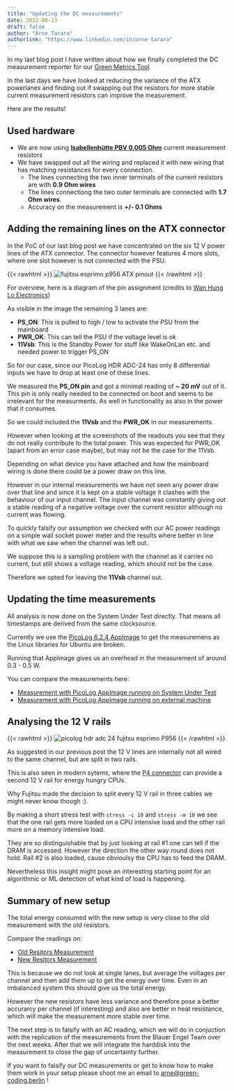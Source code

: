 ```yaml
---
title: "Updating the DC measurements"
date: 2022-08-13
draft: false
author: "Arne Tarara"
authorlink: "https://www.linkedin.com/in/arne-tarara"
---
```


In my last blog post I have written about how we finally completed the DC measurement
reporter for our [Green Metrics Tool](https://github.com/green-coding-berlin/green-metrics-tool).

In the last days we have looked at reducing the variance of the ATX powerlanes 
and finding out if swapping out the resistors for more stable current measurement
resistors can improve the measurement.

Here are the results!

## Used hardware

- We are now using [**Isabellenhütte PBV 0,005 Ohm**](https://www.conrad.de/de/p/isabellenhuette-pbv-0-005-messwiderstand-0-005-10-w-l-x-b-x-h-22-x-4-x-17-mm-1-st-447366.html?searchType=SearchRedirect) current measurement resistors
- We have swapped out all the wiring and replaced it with new wiring that has matching resistances for every connection.
    + The lines connecting the two inner terminals of the current resistors are with **0.9 Ohm wires**
    + The lines connectiong the two outer terminals are connected with **1.7 Ohm wires**. 
    + Accuracy on the measurement is **+/- 0.1 Ohms**
    
## Adding the remaining lines on the ATX connector

In the PoC of our last blog post we have concentrated on the six 12 V power lines of the ATX connector.
The connector however features 4 more slots, where one slot however is not connected with the 
PSU.

{{< rawhtml >}}
<img class="ui medium floated right rounded bordered image" src="/img/blog/fujitsu_esprimo_p956_ATX_pinout.webp" alt="fujitsu esprimo p956 ATX pinout" loading="lazy">
{{< /rawhtml >}}

For overview, here is a diagram of the pin assignment (credits to [Wan Hung Lo Electronics](https://www.wanhunglo.com/2020/fujitsu-esprimo-e920-d3222-a12-12v-11vsb-to-atx-conversion-p28))

As visible in the image the remaining 3 lanes are:
- **PS_ON**: This is pulled to high / low to activate the PSU from the mainboard
- **PWR_OK**: This can tell the PSU if the voltage level is ok
- **11Vsb**: This is the Standby Power for stuff like WakeOnLan etc. and needed power to trigger PS_ON

So for our case, since our PicoLog HDR ADC-24 has only 8 differential inputs we have to
drop at least one of these lines.

We measured the **PS_ON pin** and got a minimal reading of **~ 20 mV** out of it. This pin is only
really needed to be connected on boot and seems to be irrelevant for the measurments.
As well in functionality as also in the power that it consumes. 

So we could included the **11Vsb** and the **PWR_OK** in our measurements.

However when looking at the screenshots of the readouts you see that they do not really contribute
to the total power. This was expected for PWR_OK (apart from an error case maybe),
but may not be the case for the 11Vsb. 

Depending on what device you have attached and how the mainboard wiring is done there could be a power draw on this line.

However in our internal measurements we have not seen any power draw over that line and since 
it is kept on a stable voltage it clashes with the behaviour of our input channel. 
The input channel was constantly giving out a stable reading of a negative voltage over the 
current resistor although no current was flowing.

To quickly falsify our assumption we checked with our AC power readings on a simple wall socket power meter
and the results where better in line with what we saw when the channel was left out.

We suppose this is a sampling problem with the channel as it carries no current, but still shows
a voltage reading, which should not be the case.

Therefore we opted for leaving the **11Vsb** channel out.

## Updating the time measurements

All analysis is now done on the System Under Test directly. That means all timestamps are
derived from the same clocksource.

Currently we use the [PicoLog 6.2.4 AppImage](https://www.picotech.com/downloads/_lightbox/picolog-6-for-linux) to get the measuremens as the Linux libraries
for Ubuntu are broken.

Running that AppImage gives us an overhead in the measurement of around 0.3 - 0.5 W.

You can compare the measurements here:
- [Measurement with PicoLog AppImage running on System Under Test](https://metrics.green-coding.berlin/stats.html?id=7f4e2725-d84b-4992-aeb7-5f42f797aa73)
- [Measurement with PicoLog AppImage running on external machine](https://metrics.green-coding.berlin/stats.html?id=f99e563d-2c5c-453d-99fe-5ac9f6f307ac)

## Analysing the 12 V rails

{{< rawhtml >}}
<img class="ui big floated right rounded bordered image" src="/img/blog/picolog_hdr_adc_24_fujitsu_esprimo_P956.webp" alt="picolog hdr adc 24 fujitsu esprimo P956" loading="lazy">
{{< /rawhtml >}}

As suggested in our previous post the 12 V lines are internally not all wired to the same 
channel, but are split in two rails.

This is also seen in modern sytems, where the [P4 connector](https://en.wikipedia.org/wiki/ATX) can provide a second
12 V rail for energy hungry CPUs.

Why Fujitsu made the decision to split every 12 V rail in three cables we might never know though :).

By making a short stress test with `stress -c 10` and `stress -m 10` we see that the one rail gets
more loaded on a CPU intensive load and the other rail more on a memory intensive load.

They are so distinguishable that by just looking at rail #1 one can tell if the DRAM is accessed. However 
the direction the other way round does not hold. Rail #2 is also loaded, cause obvioulsy the CPU has to feed the DRAM.

Nevertheless this insight might pose an interesting starting point for an algorithmic or ML detection of what kind of load is happening.

## Summary of new setup

The total energy consumed with the new setup is very close to the old measurement with the old resistors.

Compare the readings on: 
- [Old Resitors Measurement](https://metrics.green-coding.berlin/stats.html?id=f99e563d-2c5c-453d-99fe-5ac9f6f307ac)
- [New Resitors Measurement](https://metrics.green-coding.berlin/stats.html?id=7f4e2725-d84b-4992-aeb7-5f42f797aa73)

This is because we do not look at single lanes, but average the voltages per channel and then add them up
to get the energy over time.
Even in an imbalanced system this should give us the total energy.

However the new resistors have less variance and therefore pose a better accurarcy per channel (if interesting) and also are better in heat resistance, which will make the measurement more stable over time.

The next step is to falsify with an AC reading, which we will do in conjuction with the replication of the measurements from the Blauer Engel Team over the next weeks.
After that we will integrate the harddisk into the measurement to close the gap of uncertainty further.

If you want to falsify our DC measurements or get to know how to make them work in your setup please shoot me an email to arne@green-coding.berlin !

